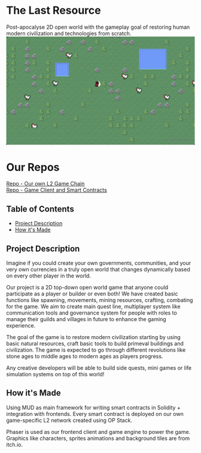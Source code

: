 # The Last Resource
Post-apocalyse 2D open world with the gameplay goal of restoring human modern civilization and technologies from scratch.  
![game](/image/game.png)


# Our Repos
[Repo - Our own L2 Game Chain](https://github.com/The-Last-Resource/opStack)  
[Repo - Game Client and Smart Contracts](https://github.com/The-Last-Resource/The-Last-Resource-MUD)

## Table of Contents
* [Project Description](#Project-Description)
* [How it's Made](#"How-it's-Made")

## Project Description
Imagine if you could create your own governments, communities, and your very own currencies in a truly open world that changes dynamically based on every other player in the world.

Our project is a 2D top-down open world game that anyone could participate as a player or builder or even both! We have created basic functions like spawning, movements, mining resources, crafting, combating for the game. We aim to create main quest line, multiplayer system like communication tools and governance system for people with roles to manage their guilds and villages in future to enhance the gaming experience.

The goal of the game is to restore modern civilization starting by using basic natural resources, craft basic tools to build primeval buildings and civilization. The game is expected to go through different revolutions like stone ages to middle ages to modern ages as players progress.

Any creative developers will be able to build side quests, mini games or life simulation systems on top of this world!

## How it's Made
Using MUD as main framework for writing smart contracts in Solidity + integration with frontends. Every smart contract is deployed on our own game-specific L2 network created using OP Stack.

Phaser is used as our frontend client and game engine to power the game. Graphics like characters, sprites animations and background tiles are from itch.io.
